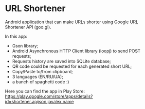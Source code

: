 # URL Shortener
Android application that can make URLs shorter using Google URL Shortener API (goo.gl).

In this app:
- Gson library;
- Android Asynchronous HTTP Client library (loopj) to send POST requests;
- Requests history are saved into SQLite database;
- QR code could be requested for each generated short URL;
- Copy/Paste to/from clipboard;
- 3 languages (EN/RU/UA);
- a bunch of spaghetti code :)

Here you can find the app in Play Store:
https://play.google.com/store/apps/details?id=shortener.apijson.javalex.name
